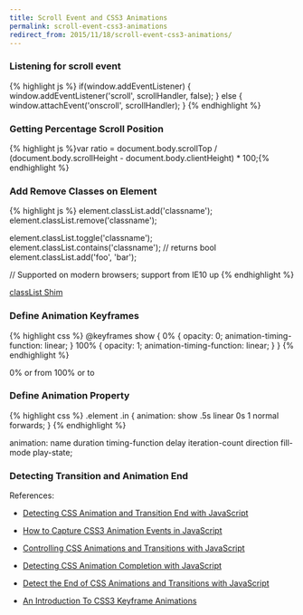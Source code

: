 ```yaml
---
title: Scroll Event and CSS3 Animations
permalink: scroll-event-css3-animations
redirect_from: 2015/11/18/scroll-event-css3-animations/
---
```


### Listening for scroll event

{% highlight js %}
if(window.addEventListener) {
 window.addEventListener('scroll', scrollHandler, false);
} else {
  window.attachEvent('onscroll', scrollHandler);
}
{% endhighlight %}

### Getting Percentage Scroll Position

{% highlight js %}var ratio = document.body.scrollTop / (document.body.scrollHeight - document.body.clientHeight) * 100;{% endhighlight %}

### Add Remove Classes on Element

{% highlight js %}
element.classList.add('classname');
element.classList.remove('classname'); 

element.classList.toggle('classname');
element.classList.contains('classname'); // returns bool
element.classList.add('foo', 'bar');

// Supported on modern browsers; support from IE10 up
{% endhighlight %}
    
[classList Shim](https://github.com/eligrey/classList.js/blob/master/classList.js)    

### Define Animation Keyframes

{% highlight css %}
@keyframes show {
  0% {
    opacity: 0;
    animation-timing-function: linear;
  }
  100% {
    opacity: 1;
    animation-timing-function: linear;
  }
}
{% endhighlight %}

0% or from 100% or to

    
### Define Animation Property

{% highlight css %}
.element .in {
  animation: show .5s linear 0s 1 normal forwards;
}
{% endhighlight %}
    
  animation: name duration timing-function delay iteration-count direction fill-mode play-state;    
    
### Detecting Transition and Animation End

References:

- [Detecting CSS Animation and Transition End with JavaScript](http://osvaldas.info/detecting-css-animation-transition-end-with-javascript)

- [How to Capture CSS3 Animation Events in JavaScript](http://www.sitepoint.com/css3-animation-javascript-event-handlers/)

- [Controlling CSS Animations and Transitions with JavaScript](https://css-tricks.com/controlling-css-animations-transitions-javascript/)

- [Detecting CSS Animation Completion with JavaScript](https://davidwalsh.name/css-animation-callback)

- [Detect the End of CSS Animations and Transitions with JavaScript](https://jonsuh.com/blog/detect-the-end-of-css-animations-and-transitions-with-javascript/)

- [An Introduction To CSS3 Keyframe Animations](http://www.smashingmagazine.com/2011/05/an-introduction-to-css3-keyframe-animations/)
